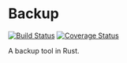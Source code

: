 # Backup

[![Build Status](https://travis-ci.org/bartfeenstra/backup-rs.svg?branch=master)](https://travis-ci.org/bartfeenstra/backup-rs) [![Coverage Status](https://coveralls.io/repos/github/bartfeenstra/backup-rs/badge.svg?branch=master)](https://coveralls.io/github/bartfeenstra/backup-rs?branch=master)

A backup tool in Rust.

